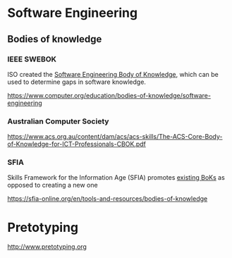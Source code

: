 # Software Engineering


## Bodies of knowledge


### IEEE SWEBOK

ISO created the [Software Engineering Body of Knowledge](https://ieeecs-media.computer.org/media/education/swebok/swebok-v3.pdf), which can be used to determine gaps in software knowledge.

<https://www.computer.org/education/bodies-of-knowledge/software-engineering>


### Australian Computer Society

<https://www.acs.org.au/content/dam/acs/acs-skills/The-ACS-Core-Body-of-Knowledge-for-ICT-Professionals-CBOK.pdf>


### SFIA

Skills Framework for the Information Age (SFIA) promotes [existing BoKs](https://sfia-online.org/en/tools-and-resources/bodies-of-knowledge/list-of-bodies-of-knowledge) as opposed to creating a new one

<https://sfia-online.org/en/tools-and-resources/bodies-of-knowledge>


# Pretotyping

<http://www.pretotyping.org>